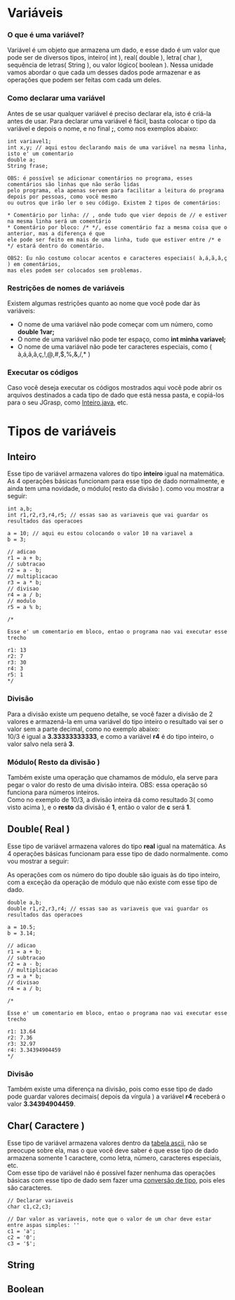 # Variáveis

### O que é uma variável?

Variável é um objeto que armazena um dado, e esse dado é um valor que pode ser de diversos tipos, inteiro( int ), real( double ), letra( char ), sequência de letras( String ), ou valor lógico( boolean ). Nessa unidade vamos abordar o que cada um desses dados pode armazenar e as operações que podem ser feitas com cada um deles.

### Como declarar uma variável
Antes de se usar qualquer variável é preciso declarar ela, isto é criá-la antes de usar. Para declarar uma variável é fácil, basta colocar o tipo da variável e depois o nome, e no final **;**, como nos exemplos abaixo:

```
int variavel1;
int x,y; // aqui estou declarando mais de uma variável na mesma linha, isto e' um comentario
double a;
String frase;
```

```
OBS: é possível se adicionar comentários no programa, esses comentários são linhas que não serão lidas
pelo programa, ela apenas servem para facilitar a leitura do programa depois por pessoas, como você mesmo
ou outros que irão ler o seu código. Existem 2 tipos de comentários:

* Comentário por linha: // , onde tudo que vier depois de // e estiver na mesma linha será um comentário
* Comentário por bloco: /* */, esse comentário faz a mesma coisa que o anterior, mas a diferença é que
ele pode ser feito em mais de uma linha, tudo que estiver entre /* e */ estará dentro do comentário.

OBS2: Eu não costumo colocar acentos e caracteres especiais( à,á,ã,â,ç ) em comentários,
mas eles podem ser colocados sem problemas.
```

### Restrições de nomes de variáveis
Existem algumas restrições quanto ao nome que você pode dar às variáveis:

* O nome de uma variável não pode começar com um número, como **double 1var;**
* O nome de uma variável não pode ter espaço, como **int minha variavel;**
* O nome de uma variável não pode ter caracteres especiais, como ( à,á,ã,â,ç,!,@,#,$,%,&,/,* )

### Executar os códigos

Caso você deseja executar os códigos mostrados aqui você pode abrir os arquivos destinados a cada tipo de dado
que está nessa pasta, e copiá-los para o seu JGrasp, como [Inteiro.java](https://github.com/AlexandreVelloso/Introducao_JAVA/blob/master/Variaveis/Inteiro.java), etc.

# Tipos de variáveis

## Inteiro
Esse tipo de variável armazena valores do tipo **inteiro** igual na matemática. As 4 operações básicas funcionam para esse tipo de dado normalmente, e ainda tem uma novidade, o módulo( resto da divisão ). como vou mostrar a seguir:

```
int a,b;
int r1,r2,r3,r4,r5; // essas sao as variaveis que vai guardar os resultados das operacoes

a = 10; // aqui eu estou colocando o valor 10 na variavel a
b = 3;

// adicao
r1 = a + b;
// subtracao
r2 = a - b;
// multiplicacao
r3 = a * b;
// divisao
r4 = a / b;
// modulo
r5 = a % b;

/*

Esse e' um comentario em bloco, entao o programa nao vai executar esse trecho

r1: 13
r2: 7
r3: 30
r4: 3
r5: 1
*/
```

### Divisão

Para a divisão existe um pequeno detalhe, se você fazer a divisão de 2 valores e armazená-la em uma variável do tipo inteiro
o resultado vai ser o valor sem a parte decimal, como no exemplo abaixo:<br />
10/3 é igual a **3.33333333333**, e como a variável **r4** é do tipo inteiro, o valor salvo nela será **3**.

### Módulo( Resto da divisão )

Também existe uma operação que chamamos de módulo, ela serve para pegar o valor do resto de uma divisão inteira. OBS: essa operação só funciona para números inteiros.<br />
Como no exemplo de 10/3, a divisão inteira dá como resultado 3( como visto acima ), e o **resto** da divisão é **1**, então o valor de **c** será **1**.

## Double( Real )

Esse tipo de variável armazena valores do tipo **real** igual na matemática. As 4 operações básicas funcionam para esse tipo de dado normalmente. como vou mostrar a seguir:

As operações com os número do tipo double são iguais às do tipo inteiro, com a exceção da operação de módulo que não existe com esse tipo de dado.<br />

```
double a,b;
double r1,r2,r3,r4; // essas sao as variaveis que vai guardar os resultados das operacoes

a = 10.5;
b = 3.14;

// adicao
r1 = a + b;
// subtracao
r2 = a - b;
// multiplicacao
r3 = a * b;
// divisao
r4 = a / b;

/*

Esse e' um comentario em bloco, entao o programa nao vai executar esse trecho

r1: 13.64
r2: 7.36
r3: 32.97
r4: 3.34394904459
*/
```

### Divisão
Também existe uma diferença na divisão, pois como esse tipo de dado pode guardar valores decimais( depois da vírgula ) a variável **r4** receberá
o valor **3.34394904459**.

## Char( Caractere )

Esse tipo de variável armazena valores dentro da [tabela ascii](http://ic.unicamp.br/~everton/aulas/hardware/tabelaASCII.pdf), não se preocupe sobre ela,
mas o que você deve saber é que esse tipo de dado armazena somente 1 caractere, como letra, número, caracteres especiais, etc.<br />
Com esse tipo de variável não é possível fazer nenhuma das operações básicas com esse tipo de dado sem fazer uma [conversão de tipo](), pois eles são caracteres.

```
// Declarar variaveis
char c1,c2,c3;

// Dar valor as variaveis, note que o valor de um char deve estar entre aspas simples: ''
c1 = 'a';
c2 = '0';
c3 = '$';
```

## String



## Boolean
